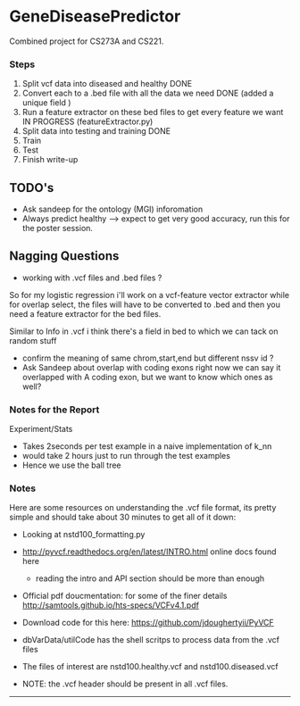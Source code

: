 GeneDiseasePredictor
====================

Combined project for CS273A and CS221. 

### Steps

1. Split vcf data into diseased and healthy DONE
2. Convert each to a .bed file with all the data we need DONE (added a unique field ) 
3. Run a feature extractor on these bed files to get every feature we want IN PROGRESS (featureExtractor.py)
4. Split data into testing and training DONE 
5. Train
6. Test
7. Finish write-up

## TODO's 

* Ask sandeep for the ontology (MGI) inforomation
* Always predict healthy --> expect to get very good accuracy, run this for the poster session. 

## Nagging Questions 

* working with .vcf files and .bed files ? 

So for my logistic regression i'll work on a vcf-feature vector extractor while for overlap select, the files will have to be converted to .bed 
and then you need a feature extractor for the bed files. 

Similar to Info in .vcf i think there's a field in bed to which we can tack on random stuff

* confirm the meaning of same chrom,start,end but different nssv id ? 
* Ask Sandeep about overlap with coding exons right now we can say it overlapped with A coding exon, but we want to know which ones as well? 

### Notes for the Report

Experiment/Stats

* Takes 2seconds per test example in a naive implementation of k_nn 
* would take 2 hours just to run through the test examples
* Hence we use the ball tree

### Notes

Here are some resources on understanding the .vcf file format, its pretty simple and should take about 30 minutes to get all of it down: 

* Looking at nstd100_formatting.py
* http://pyvcf.readthedocs.org/en/latest/INTRO.html online docs found here 
  * reading the intro and API section should be more than enough 
* Official pdf doucmentation: for some of the finer details http://samtools.github.io/hts-specs/VCFv4.1.pdf
* Download code for this here: https://github.com/jdoughertyii/PyVCF

* dbVarData/utilCode has the shell scritps to process data from the .vcf files
* The files of interest are nstd100.healthy.vcf and nstd100.diseased.vcf
* NOTE: the .vcf header should be present in all .vcf files. 

--------------------------------
